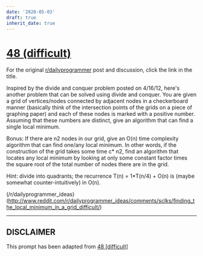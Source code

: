 ```yaml
---
date: '2020-05-03'
draft: true
inherit_date: true
---
```


# [48 (difficult)](https://www.reddit.com/r/dailyprogrammer/comments/t78li/542012_challenge_48_difficult/)

For the original [r/dailyprogrammer](https://www.reddit.com/r/dailyprogrammer/) post and discussion, click the link in the title.

Inspired by the divide and conquer problem posted on 4/16/12, here's another problem that can be solved using divide and conquer. You are given a grid of vertices/nodes connected by adjacent nodes in a checkerboard manner (basically think of the intersection points of the grids on a piece of graphing paper) and each of these nodes is marked with a positive number. Assuming that these numbers are distinct, give an algorithm that can find a single local minimum.

Bonus: If there are n2 nodes in our grid, give an O(n) time complexity algorithm that can find one/any local minimum.
In other words, if the construction of the grid takes some time c* n2, find an algorithm that locates any local minimum by looking at only some constant factor times the square root of the total number of nodes there are in the grid.

Hint: divide into quadrants; the recurrence T(n) = 1*T(n/4) + O(n) is (maybe somewhat counter-intuitively) in O(n).

(/r/dailyprogrammer_ideas)
(http://www.reddit.com/r/dailyprogrammer_ideas/comments/sclks/finding_the_local_minimum_in_a_grid_difficult/)

----
## **DISCLAIMER**
This prompt has been adapted from [48 [difficult]](https://www.reddit.com/r/dailyprogrammer/comments/t78li/542012_challenge_48_difficult/
)
